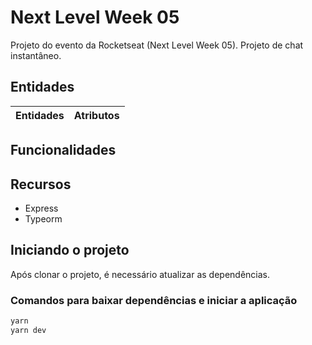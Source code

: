 # Next Level Week 05

Projeto do evento da Rocketseat (Next Level Week 05).
Projeto de chat instantâneo.

## Entidades

| Entidades | Atributos |
| - | - |

## Funcionalidades

## Recursos

- Express
- Typeorm

## Iniciando o projeto

Após clonar o projeto, é necessário atualizar as dependências.

### Comandos para baixar dependências e iniciar a aplicação

```bash
yarn
yarn dev
```
